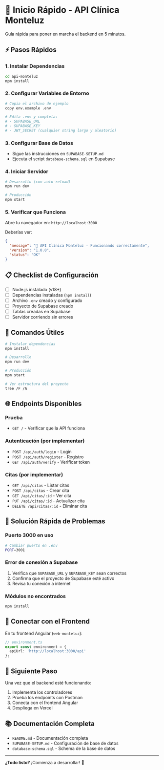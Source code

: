 # 🚀 Inicio Rápido - API Clínica Monteluz

Guía rápida para poner en marcha el backend en 5 minutos.

## ⚡ Pasos Rápidos

### 1. Instalar Dependencias
```bash
cd api-monteluz
npm install
```

### 2. Configurar Variables de Entorno
```bash
# Copia el archivo de ejemplo
copy env.example .env

# Edita .env y completa:
# - SUPABASE_URL
# - SUPABASE_KEY
# - JWT_SECRET (cualquier string largo y aleatorio)
```

### 3. Configurar Base de Datos
- Sigue las instrucciones en `SUPABASE-SETUP.md`
- Ejecuta el script `database-schema.sql` en Supabase

### 4. Iniciar Servidor
```bash
# Desarrollo (con auto-reload)
npm run dev

# Producción
npm start
```

### 5. Verificar que Funciona
Abre tu navegador en: `http://localhost:3000`

Deberías ver:
```json
{
  "message": "🏥 API Clínica Monteluz - Funcionando correctamente",
  "version": "1.0.0",
  "status": "OK"
}
```

## 📋 Checklist de Configuración

- [ ] Node.js instalado (v18+)
- [ ] Dependencias instaladas (`npm install`)
- [ ] Archivo `.env` creado y configurado
- [ ] Proyecto de Supabase creado
- [ ] Tablas creadas en Supabase
- [ ] Servidor corriendo sin errores

## 🔧 Comandos Útiles

```bash
# Instalar dependencias
npm install

# Desarrollo
npm run dev

# Producción
npm start

# Ver estructura del proyecto
tree /F /A
```

## 🌐 Endpoints Disponibles

### Prueba
- `GET /` - Verificar que la API funciona

### Autenticación (por implementar)
- `POST /api/auth/login` - Login
- `POST /api/auth/register` - Registro
- `GET /api/auth/verify` - Verificar token

### Citas (por implementar)
- `GET /api/citas` - Listar citas
- `POST /api/citas` - Crear cita
- `GET /api/citas/:id` - Ver cita
- `PUT /api/citas/:id` - Actualizar cita
- `DELETE /api/citas/:id` - Eliminar cita

## 🐛 Solución Rápida de Problemas

### Puerto 3000 en uso
```bash
# Cambiar puerto en .env
PORT=3001
```

### Error de conexión a Supabase
1. Verifica que `SUPABASE_URL` y `SUPABASE_KEY` sean correctos
2. Confirma que el proyecto de Supabase esté activo
3. Revisa tu conexión a internet

### Módulos no encontrados
```bash
npm install
```

## 📱 Conectar con el Frontend

En tu frontend Angular (`web-monteluz`):

```typescript
// environment.ts
export const environment = {
  apiUrl: 'http://localhost:3000/api'
};
```

## 🚀 Siguiente Paso

Una vez que el backend esté funcionando:
1. Implementa los controladores
2. Prueba los endpoints con Postman
3. Conecta con el frontend Angular
4. Despliega en Vercel

## 📚 Documentación Completa

- `README.md` - Documentación completa
- `SUPABASE-SETUP.md` - Configuración de base de datos
- `database-schema.sql` - Schema de la base de datos

---

**¿Todo listo?** ¡Comienza a desarrollar! 🎉




